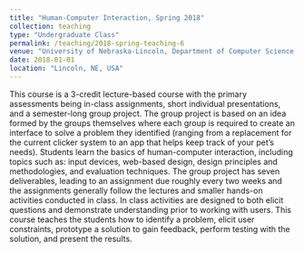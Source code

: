```yaml
---
title: "Human-Computer Interaction, Spring 2018"
collection: teaching
type: "Undergraduate Class"
permalink: /teaching/2018-spring-teaching-6
venue: "University of Nebraska-Lincoln, Department of Computer Science and Engineering"
date: 2018-01-01
location: "Lincoln, NE, USA"
---
```


This course is a 3-credit lecture-based course with the primary assessments being in-class assignments, short individual presentations, and a semester-long group project. The group project is based on an idea formed by the groups themselves where each group is required to create an interface to solve a problem they identified (ranging from a replacement for the current clicker system to an app that helps keep track of your pet’s needs). Students learn the basics of human-computer interaction, including topics such as: input devices, web-based design, design principles and methodologies, and evaluation techniques. The group project has seven deliverables, leading to an assignment due roughly every two weeks and the assignments generally follow the lectures and smaller hands-on activities conducted in class. In class activities are designed to both elicit questions and demonstrate understanding prior to working with users. This course teaches the students how to identify a problem, elicit user constraints, prototype a solution to gain feedback, perform testing with the solution, and present the results.

